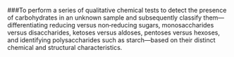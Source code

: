 ###To perform a series of qualitative chemical tests to detect the presence of carbohydrates in an unknown sample and subsequently classify them—differentiating reducing versus non‑reducing sugars, monosaccharides versus disaccharides, ketoses versus aldoses, pentoses versus hexoses, and identifying polysaccharides such as starch—based on their distinct chemical and structural characteristics.


